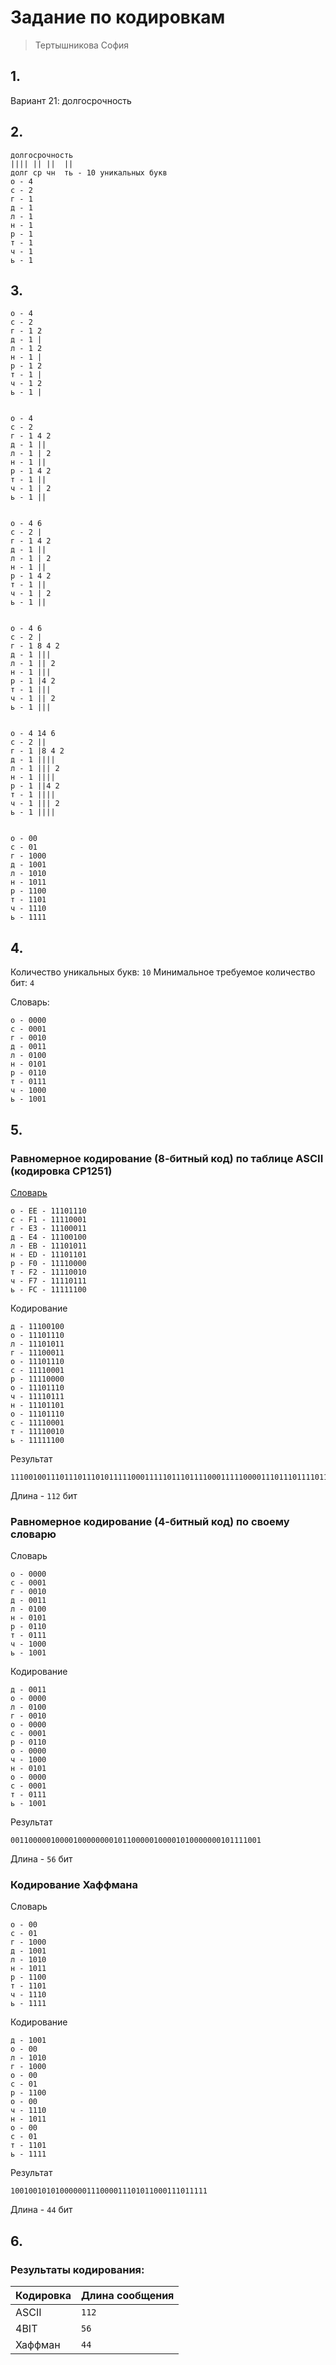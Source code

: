 # Задание по кодировкам

> Тертышникова София

## 1.

Вариант 21: долгосрочность

## 2.

```
долгосрочность
|||| || ||  ||
долг ср чн  ть - 10 уникальных букв
о - 4
с - 2
г - 1
д - 1
л - 1
н - 1
р - 1
т - 1
ч - 1
ь - 1
```

## 3.

```
о - 4 
с - 2 
г - 1 2
д - 1 |
л - 1 2
н - 1 |
р - 1 2
т - 1 |
ч - 1 2
ь - 1 |


о - 4 
с - 2 
г - 1 4 2
д - 1 ||
л - 1 | 2
н - 1 ||
р - 1 4 2
т - 1 ||
ч - 1 | 2
ь - 1 ||


о - 4 6
с - 2 |
г - 1 4 2
д - 1 ||
л - 1 | 2
н - 1 ||
р - 1 4 2
т - 1 ||
ч - 1 | 2
ь - 1 ||


о - 4 6
с - 2 |
г - 1 8 4 2
д - 1 |||
л - 1 || 2
н - 1 |||
р - 1 |4 2
т - 1 |||
ч - 1 || 2
ь - 1 |||


о - 4 14 6
с - 2 ||
г - 1 |8 4 2
д - 1 ||||
л - 1 ||| 2
н - 1 ||||
р - 1 ||4 2
т - 1 ||||
ч - 1 ||| 2
ь - 1 ||||


о - 00
с - 01
г - 1000
д - 1001
л - 1010
н - 1011
р - 1100
т - 1101
ч - 1110
ь - 1111
```

## 4.
Количество уникальных букв: `10`
Минимальное требуемое количество бит: `4`

Словарь:
```
о - 0000
с - 0001
г - 0010
д - 0011
л - 0100
н - 0101
р - 0110
т - 0111
ч - 1000
ь - 1001
```

## 5.

### Равномерное кодирование (8-битный код) по таблице ASCII (кодировка CP1251)

[Словарь](https://ru.wikipedia.org/wiki/Windows-1251)

```
о - EE - 11101110
с - F1 - 11110001
г - E3 - 11100011
д - E4 - 11100100
л - EB - 11101011
н - ED - 11101101
р - F0 - 11110000
т - F2 - 11110010
ч - F7 - 11110111
ь - FC - 11111100
```

Кодирование
```
д - 11100100
о - 11101110
л - 11101011
г - 11100011
о - 11101110
с - 11110001
р - 11110000
о - 11101110
ч - 11110111
н - 11101101
о - 11101110
с - 11110001
т - 11110010
ь - 11111100
```

Результат
```
1110010011101110111010111110001111101110111100011111000011101110111101111110110111101110111100011111001011111100
```
Длина -  `112` бит

### Равномерное кодирование (4-битный код) по своему словарю

Словарь
```
о - 0000
с - 0001
г - 0010
д - 0011
л - 0100
н - 0101
р - 0110
т - 0111
ч - 1000
ь - 1001
```

Кодирование
```
д - 0011
о - 0000
л - 0100
г - 0010
о - 0000
с - 0001
р - 0110
о - 0000
ч - 1000
н - 0101
о - 0000
с - 0001
т - 0111
ь - 1001
```

Результат
```
00110000010000100000000101100000100001010000000101111001
```
Длина - `56` бит

### Кодирование Хаффмана

Словарь 
```
о - 00
с - 01
г - 1000
д - 1001
л - 1010
н - 1011
р - 1100
т - 1101
ч - 1110
ь - 1111
```

Кодирование
```
д - 1001
о - 00
л - 1010
г - 1000
о - 00
с - 01
р - 1100
о - 00
ч - 1110
н - 1011
о - 00
с - 01
т - 1101
ь - 1111
```

Результат
```
10010010101000000111000011101011000111011111
```
Длина - `44` бит

## 6.

### Результаты кодирования:


| Кодировка | Длина сообщения |
|-----------|-----------------|
| ASCII     | `112`           |
| 4BIT      | `56`            |
| Хаффман   | `44`            |
